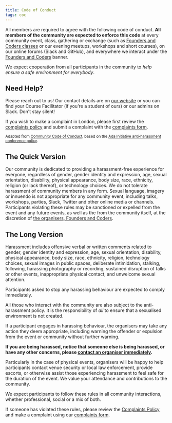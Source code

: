 ```yaml
---
title: Code of Conduct
tags: coc
---
```


All members are required to agree with the following code of conduct.
**All members of the community are expected to enforce this code** at every community event, class, gathering or exchange (such as [Founders and Coders classes](http://www.foundersandcoders.com) or our evening meetups, workshops and short courses), on our online forums (Slack and GitHub), and everywhere we interact under the [Founders and Coders](http://www.github.com/foundersandcoders) banner.

We expect cooperation from all participants in the community to _help ensure a safe environment for everybody_.

## Need Help?

Please reach out to us! Our contact details are on [our website](http://www.foundersandcoders.com) or you can find your Course Facilitator (if you're a student of ours) or our admins on Slack. Don't stay silent!

If you wish to make a complaint in London, please first review the [complaints policy](https://github.com/foundersandcoders/london-membership/blob/master/complaints-policy.md) and submit a complaint with the [complaints form](https://github.com/foundersandcoders/london-membership/blob/master/complaints-policy.md).

<small>Adapted from [Community Code of Conduct](https://communitycodeofconduct.com/), based on the [Ada Initiative anti-harassment conference policy](http://geekfeminism.wikia.com/wiki/Conference_anti-harassment/Policy).</small>

## The Quick Version

Our community is dedicated to providing a harassment-free experience for everyone, regardless of gender, gender identity and expression, age, sexual orientation, disability, physical appearance, body size, race, ethnicity, religion (or lack thereof), or technology choices. We do not tolerate harassment of community members in any form. Sexual language, imagery or innuendo is not appropriate for any community event, including talks, workshops, parties, Slack, Twitter and other online media or channels. Participants violating these rules may be sanctioned or expelled from the event and any future events, as well as the from the community itself, at the discretion of [the organisers, Founders and Coders](http://www.foundersandcoders.com).

## The Long Version

Harassment includes offensive verbal or written comments related to gender, gender identity and expression, age, sexual orientation, disability, physical appearance, body size, race, ethnicity, religion, technology choices, sexual images in public spaces, deliberate intimidation, stalking, following, harassing photography or recording, sustained disruption of talks or other events, inappropriate physical contact, and unwelcome sexual attention.

Participants asked to stop any harassing behaviour are expected to comply immediately.

All those who interact with the community are also subject to the anti-harassment policy. It is the responsibility of _all_ to ensure that a sexualised environment is not created.

If a participant engages in harassing behaviour, the organisers may take any action they deem appropriate, including warning the offender or expulsion from the event or community without further warning.

**If you are being harassed, notice that someone else is being harassed, or have any other concerns, please [contact an organiser immediately](#need-help).**

Particularly in the case of physical events, organisers will be happy to help participants contact venue security or local law enforcement, provide escorts, or otherwise assist those experiencing harassment to feel safe for the duration of the event. We value your attendance and contributions to the community.

We expect participants to follow these rules in all community interactions, whether professional, social or a mix of both.

If someone has violated these rules, please review the [Complaints Policy](https://github.com/foundersandcoders/london-membership/blob/master/complaints-policy.md) and make a complaint using our
[complaints form](https://docs.google.com/forms/d/e/1FAIpQLScbvvYpXwUp6lwFoityTUHYfrXgC3r8WH72LowXp5wFS9IxVA/viewform).
